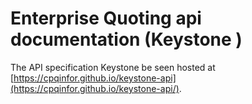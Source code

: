 # Enterprise Quoting api documentation (Keystone )
The  API specification Keystone be seen hosted at [https://cpqinfor.github.io/keystone-api](https://cpqinfor.github.io/keystone-api/).
